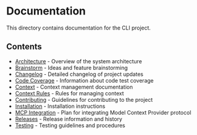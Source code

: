 # Documentation

This directory contains documentation for the CLI project.

## Contents

- [Architecture](architecture.md) - Overview of the system architecture
- [Brainstorm](brainstorm.md) - Ideas and feature brainstorming
- [Changelog](changelog.md) - Detailed changelog of project updates
- [Code Coverage](CODE_COVERAGE.md) - Information about code test coverage
- [Context](context.md) - Context management documentation
- [Context Rules](context_rules.md) - Rules for managing context
- [Contributing](contributing.md) - Guidelines for contributing to the project
- [Installation](install.md) - Installation instructions
- [MCP Integration](mcp-integration.md) - Plan for integrating Model Context Provider protocol
- [Releases](releases.md) - Release information and history
- [Testing](TESTING.md) - Testing guidelines and procedures 